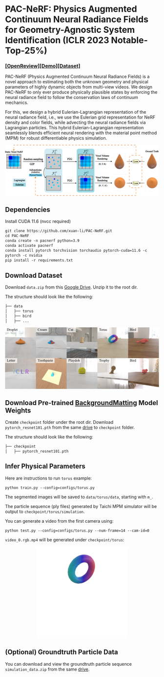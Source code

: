 # PAC-NeRF: Physics Augmented Continuum Neural Radiance Fields for Geometry-Agnostic System Identification (ICLR 2023 Notable-Top-25%)
### [[OpenReview]](https://openreview.net/forum?id=tVkrbkz42vc)[[Demo]](https://xuan-li.github.io/PAC-NeRF)[[Dataset]](https://drive.google.com/drive/folders/1KuIq7rrAANzTrj4PzYYdwEaDZVPY6lO3?usp=share_link)

PAC-NeRF (Physics Augmented Continuum Neural Radiance Fields) is a  novel approach to estimating both the unknown geometry and physical parameters of highly dynamic objects from multi-view videos. We design PAC-NeRF to only ever produce physically plausible states by enforcing the neural radiance field to follow the conservation laws of continuum mechanics.

For this, we design a hybrid Eulerian-Lagrangian representation of the neural radiance field, i.e., we use the Eulerian grid representation for NeRF density and color fields, while advecting the neural radiance fields via Lagrangian particles. This hybrid Eulerian-Lagrangian representation seamlessly blends efficient neural rendering with the material point method (MPM) for robust differentiable physics simulation. 

![pipeline](img/pipeline.png)

## Dependencies
Install CUDA 11.6 (nvcc required)
```
git clone https://github.com/xuan-li/PAC-NeRF.git
cd PAC-NeRF
conda create -n pacnerf python=3.9
conda activate pacnerf
conda install pytorch torchvision torchaudio pytorch-cuda=11.6 -c pytorch -c nvidia
pip install -r requirements.txt
```

## Download Dataset
Download `data.zip` from this [Google Drive](https://drive.google.com/drive/folders/1KuIq7rrAANzTrj4PzYYdwEaDZVPY6lO3?usp=share_link). Unzip it to the root dir.

The structure should look like the following:
```
├── data 
│   ├── torus
│   ├── bird 
│   ├── ...
```
![dataset](img/dataset.png)


## Download Pre-trained [BackgroundMatting](https://github.com/PeterL1n/BackgroundMattingV2) Model Weights
Create `checkpoint` folder under the root dir. Download `pytorch_resnet101.pth` from the same [drive](https://drive.google.com/drive/folders/1KuIq7rrAANzTrj4PzYYdwEaDZVPY6lO3?usp=share_link) to `checkpoint` folder.

The structure should look like the following:
```
├── checkpoint 
│   ├── pytorch_resnet101.pth
```

## Infer Physical Parameters
Here are instructions to run `torus` example:

```
python train.py --config=configs/torus.py
```
The segmented images will be saved to `data/torus/data`, starting with `m_`.

The particle sequence (ply files) generated by Taichi MPM simulator will be output to `checkpoint/torus/simulation`.

You can generate a video from the first camera using:
```
python test.py --config=configs/torus.py --num-frame=14 --cam-id=0
```
`video_0.rgb.mp4` will be generated under `checkpoint/torus`:

<div align="center"><img src="img/torus.gif" alt="torus" width="300"/></div>

## (Optional) Groundtruth Particle Data
You can download and view the groundtruth particle sequence `simulation_data.zip` from the same [drive](https://drive.google.com/drive/folders/1KuIq7rrAANzTrj4PzYYdwEaDZVPY6lO3?usp=share_link).






